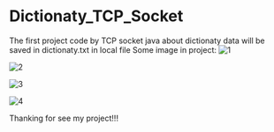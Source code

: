 # Dictionaty_TCP_Socket

The first project code by TCP socket java about dictionaty 
data will be saved in dictionaty.txt in local file 
Some image in project:
![1](https://user-images.githubusercontent.com/54032190/128872654-57afce04-ea03-4855-998c-be337e2c9918.PNG)

![2](https://user-images.githubusercontent.com/54032190/128872661-7869073e-3f61-4335-9c74-e4aa0abd9743.PNG)

![3](https://user-images.githubusercontent.com/54032190/128872665-50f1a3d3-67fa-4ce3-865f-9a292acfe391.PNG)

![4](https://user-images.githubusercontent.com/54032190/128872667-ab8cc719-249f-4ca4-9c90-aaad81b4d9bf.PNG)

Thanking for see my project!!!
